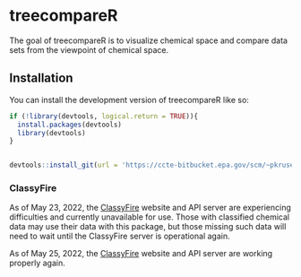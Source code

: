 
# treecompareR

<!-- badges: start -->
<!-- badges: end -->

The goal of treecompareR is to visualize chemical space and compare data sets from the viewpoint of chemical space.

## Installation

You can install the development version of treecompareR like so:

``` r
if (!library(devtools, logical.return = TRUE)){
  install.packages(devtools)
  library(devtools)
}


devtools::install_git(url = 'https://ccte-bitbucket.epa.gov/scm/~pkruse/treecomparer.git')
```
### ClassyFire

As of May 23, 2022, the [ClassyFire](http://classyfire.wishartlab.com/) website and API server are experiencing difficulties and currently unavailable for use. Those with classified chemical data may use their data with this package, but those missing such data will need to wait until the ClassyFire server is operational again.

As of May 25, 2022, the [ClassyFire](http://classyfire.wishartlab.com/) website and API server are working properly again.


